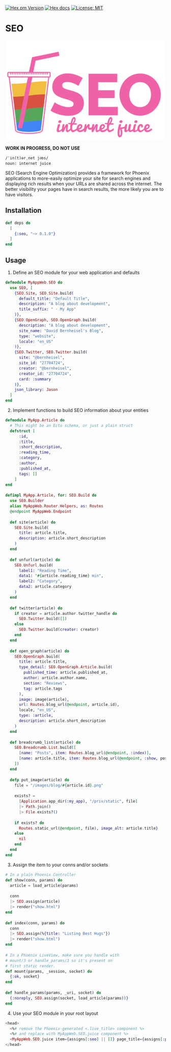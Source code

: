 <!-- badges -->

[![Hex.pm Version](http://img.shields.io/hexpm/v/seo.svg)](https://hex.pm/packages/seo)
[![Hex docs](http://img.shields.io/badge/hex.pm-docs-blue.svg?style=flat)](https://hexdocs.pm/seo)
[![License: MIT](https://img.shields.io/badge/License-MIT-yellow.svg)](./LICENSE.md)

# SEO

![logo](./priv/logo.png)

<!-- MDOC !-->

**WORK IN PROGRESS, DO NOT USE**

```
/ˈin(t)ərˌnet jo͞os/
noun: internet juice
```

SEO (Search Engine Optimization) provides a framework for Phoenix applications
to more-easily optimize your site for search engines and displaying rich results
when your URLs are shared across the internet. The better visibility your pages
have in search results, the more likely you are to have visitors.

## Installation

```elixir
def deps do
  [
    {:seo, "~> 0.1.0"}
  ]
end
```

## Usage

1. Define an SEO module for your web application and defaults

```elixir
defmodule MyAppWeb.SEO do
  use SEO, [
    {SEO.Site, SEO.Site.build(
      default_title: "Default Title",
      description: "A blog about development",
      title_suffix: " · My App"
    )},
    {SEO.OpenGraph, SEO.OpenGraph.build(
      description: "A blog about development",
      site_name: "David Bernheisel's Blog",
      type: "website",
      locale: "en_US"
    )},
    {SEO.Twitter, SEO.Twitter.build(
      site: "@bernheisel",
      site_id: "27704724",
      creator: "@bernheisel",
      creator_id: "27704724",
      card: :summary
    )},
    json_library: Jason
  ]
end
```

2. Implement functions to build SEO information about your entities

```elixir
defmodule MyApp.Article do
  # This might be an Ecto schema, or just a plain struct
  defstruct [
      :id,
      :title,
      :short_description,
      :reading_time,
      :category,
      :author,
      :published_at,
      tags: []
    ]
end

defimpl MyApp.Article, for: SEO.Build do
  use SEO.Builder
  alias MyAppWeb.Router.Helpers, as: Routes
  @endpoint MyAppWeb.Endpoint

  def site(article) do
    SEO.Site.build(
      title: article.title,
      description: article.short_description
    )
  end

  def unfurl(article) do
    SEO.Unfurl.build(
      label1: "Reading Time",
      data1: "#{article.reading_time} min",
      label2: "Category",
      data2: article.category
    )
  end

  def twitter(article) do
    if creator = article.author.twitter_handle do
      SEO.Twitter.build([])
    else
      SEO.Twitter.build(creator: creator)
    end
  end

  def open_graph(article) do
    SEO.OpenGraph.build(
      title: article.title,
      type_detail: SEO.OpenGraph.Article.build(
        published_time: article.published_at,
        author: article.author.name,
        section: "Reviews",
        tag: article.tags
      ),
      image: image(article),
      url: Routes.blog_url(@endpoint, article.id),
      locale, "en_US",
      type: :article,
      description: article.short_description
    )
  end

  def breadcrumb_list(article) do
    SEO.Breadcrumb.List.build([
      [name: "Posts", item: Routes.blog_url(@endpoint, :index)],
      [name: article.title, item: Routes.blog_url(@endpoint, :show, post.id)]
    ])
  end

  defp put_image(article) do
    file = "/images/blog/#{article.id}.png"

    exists? =
      [Application.app_dir(:my_app), "/priv/static", file]
      |> Path.join()
      |> File.exists?()

    if exists? do
      Routes.static_url(@endpoint, file), image_alt: article.title}
    else
      nil
    end
  end
end
```

3. Assign the item to your conns and/or sockets

```elixir
# In a plain Phoenix Controller
def show(conn, params) do
  article = load_article(params)

  conn
  |> SEO.assign(article)
  |> render("show.html")
end

def index(conn, params) do
  conn
  |> SEO.assign(%{title: "Listing Best Hugs"})
  |> render("show.html")
end

# In a Phoenix LiveView, make sure you handle with
# mount/3 or handle_params/3 so it's present on
# first static render.
def mount(params, _session, socket) do
  {:ok, socket}
end

def handle_params(params, _uri, socket) do
  {:noreply, SEO.assign(socket, load_article(params))}
end
```

4. Use your SEO module in your root layout

```heex
<head>
  <%# remove the Phoenix-generated <.live_title> component %>
  <%# and replace with MyAppWeb.SEO.juice component %>
  <MyAppWeb.SEO.juice item={assigns[:seo] || []} page_title={assigns[:page_title]} />
</head>
```
